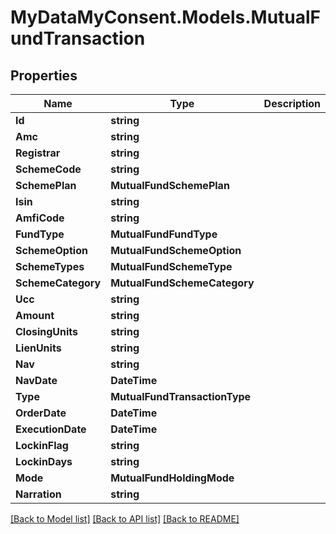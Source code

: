 # MyDataMyConsent.Models.MutualFundTransaction

## Properties

Name | Type | Description | Notes
------------ | ------------- | ------------- | -------------
**Id** | **string** |  | 
**Amc** | **string** |  | 
**Registrar** | **string** |  | 
**SchemeCode** | **string** |  | 
**SchemePlan** | **MutualFundSchemePlan** |  | 
**Isin** | **string** |  | 
**AmfiCode** | **string** |  | 
**FundType** | **MutualFundFundType** |  | 
**SchemeOption** | **MutualFundSchemeOption** |  | 
**SchemeTypes** | **MutualFundSchemeType** |  | 
**SchemeCategory** | **MutualFundSchemeCategory** |  | 
**Ucc** | **string** |  | 
**Amount** | **string** |  | 
**ClosingUnits** | **string** |  | 
**LienUnits** | **string** |  | 
**Nav** | **string** |  | 
**NavDate** | **DateTime** |  | 
**Type** | **MutualFundTransactionType** |  | 
**OrderDate** | **DateTime** |  | 
**ExecutionDate** | **DateTime** |  | 
**LockinFlag** | **string** |  | 
**LockinDays** | **string** |  | 
**Mode** | **MutualFundHoldingMode** |  | 
**Narration** | **string** |  | 

[[Back to Model list]](../README.md#documentation-for-models) [[Back to API list]](../README.md#documentation-for-api-endpoints) [[Back to README]](../README.md)

